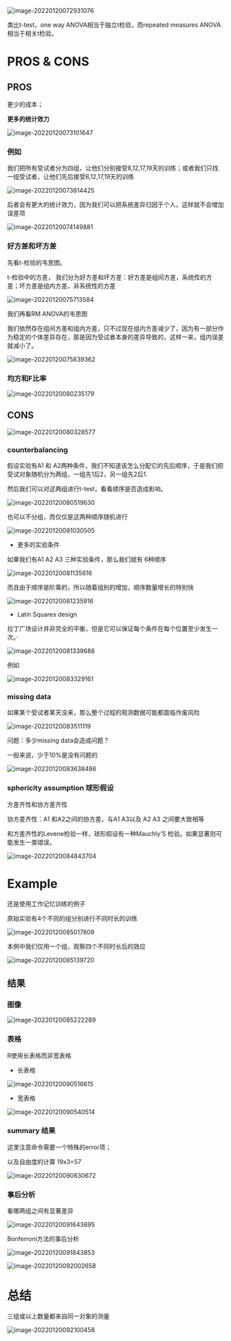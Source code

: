 ![image-20220120072931076](https://gitee.com/joy_thestraydog/typora1.0/raw/master/image-20220120072931076.png)

类比t-test，one way ANOVA相当于独立t检验，而repeated measures ANOVA相当于相关t检验。

# PROS & CONS

## PROS

更少的成本；

**更多的统计效力**

![image-20220120073101647](https://gitee.com/joy_thestraydog/typora1.0/raw/master/image-20220120073101647.png)

### 例如

我们把所有受试者分为四组，让他们分别接受8,12,17,19天的训练；或者我们只找一组受试者，让他们先后接受8,12,17,19天的训练

![image-20220120073814425](https://gitee.com/joy_thestraydog/typora1.0/raw/master/image-20220120073814425.png)

后者会有更大的统计效力，因为我们可以把系统差异归因于个人，这样就不会增加误差项

![image-20220120074149881](https://gitee.com/joy_thestraydog/typora1.0/raw/master/image-20220120074149881.png)

### 好方差和坏方差

先看t-检验的韦恩图。

t-检验中的方差， 我们分为好方差和坏方差：好方差是组间方差，系统性的方差；坏方差是组内方差，非系统性的方差

![image-20220120075713584](https://gitee.com/joy_thestraydog/typora1.0/raw/master/image-20220120075713584.png)

我们再看RM ANOVA的韦恩图

我们依然存在组间方差和组内方差，只不过现在组内方差减少了，因为有一部分作为稳定的个体差异存在，那是因为受试者本身的差异导致的，这样一来，组内误差就减小了。

![image-20220120075839362](https://gitee.com/joy_thestraydog/typora1.0/raw/master/image-20220120075839362.png)

### 均方和F比率

![image-20220120080235179](https://gitee.com/joy_thestraydog/typora1.0/raw/master/image-20220120080235179.png)

## CONS

![image-20220120080328577](https://gitee.com/joy_thestraydog/typora1.0/raw/master/image-20220120080328577.png)

### counterbalancing

假设实验有A1 和 A2两种条件，我们不知道该怎么分配它的先后顺序，于是我们把受试对象随机分为两组，一组先1后2，另一组先2后1.

然后我们可以对这两组进行t-test，看看顺序是否造成影响。

![image-20220120080519630](https://gitee.com/joy_thestraydog/typora1.0/raw/master/image-20220120080519630.png)

也可以不分组，而仅仅是这两种顺序随机进行

![image-20220120081030505](https://gitee.com/joy_thestraydog/typora1.0/raw/master/image-20220120081030505.png)

- 更多的实验条件

如果我们有A1 A2 A3 三种实验条件，那么我们就有 6种顺序

![image-20220120081135616](https://gitee.com/joy_thestraydog/typora1.0/raw/master/image-20220120081135616.png)

而且由于顺序是阶乘的，所以随着组别的增加，顺序数量增长的特别快

![image-20220120081235916](https://gitee.com/joy_thestraydog/typora1.0/raw/master/image-20220120081235916.png)

- Latin Squares design

拉丁广场设计并非完全的平衡，但是它可以保证每个条件在每个位置至少发生一次。·

![image-20220120081339688](https://gitee.com/joy_thestraydog/typora1.0/raw/master/image-20220120081339688.png)

例如

![image-20220120083329161](https://gitee.com/joy_thestraydog/typora1.0/raw/master/image-20220120083329161.png)

### missing data

如果某个受试者某天没来，那么整个过程的观测数据可能都面临作废风险

![image-20220120083511119](https://gitee.com/joy_thestraydog/typora1.0/raw/master/image-20220120083511119.png)

问题：多少missing data会造成问题？

一般来说，少于10%是没有问题的

![image-20220120083638486](https://gitee.com/joy_thestraydog/typora1.0/raw/master/image-20220120083638486.png)

### sphericity assumption 球形假设

方差齐性和协方差齐性

协方差齐性：A1 和A2之间的协方差，与A1 A3以及 A2 A3 之间要大致相等

和方差齐性的Levene检验一样，球形假设有一种Mauchly'S 检验。如果显著则可能发生一类错误。

![image-20220120084843704](https://gitee.com/joy_thestraydog/typora1.0/raw/master/image-20220120084843704.png)

# Example

还是使用工作记忆训练的例子

原始实验有4个不同的组分别进行不同时长的训练

![image-20220120085017809](https://gitee.com/joy_thestraydog/typora1.0/raw/master/image-20220120085017809.png)

本例中我们仅用一个组，观察四个不同时长后的效应

![image-20220120085139720](https://gitee.com/joy_thestraydog/typora1.0/raw/master/image-20220120085139720.png)

## 结果

### 图像

![image-20220120085222289](https://gitee.com/joy_thestraydog/typora1.0/raw/master/image-20220120085222289.png)

### 表格

R使用长表格而非宽表格

- 长表格

![image-20220120090516615](https://gitee.com/joy_thestraydog/typora1.0/raw/master/image-20220120090516615.png)

- 宽表格

![image-20220120090540514](https://gitee.com/joy_thestraydog/typora1.0/raw/master/image-20220120090540514.png)

### summary 结果

这里注意命令需要一个特殊的error项；

以及自由度的计算 19x3=57

![image-20220120090630672](https://gitee.com/joy_thestraydog/typora1.0/raw/master/image-20220120090630672.png)

### 事后分析

看哪两组之间有显著差异

![image-20220120091643695](https://gitee.com/joy_thestraydog/typora1.0/raw/master/image-20220120091643695.png)

Bonferroni方法的事后分析

![image-20220120091843853](https://gitee.com/joy_thestraydog/typora1.0/raw/master/image-20220120091843853.png)

![image-20220120092002658](https://gitee.com/joy_thestraydog/typora1.0/raw/master/image-20220120092002658.png)

# 总结

三组或以上数量都来自同一对象的测量

![image-20220120092100458](https://gitee.com/joy_thestraydog/typora1.0/raw/master/image-20220120092100458.png)